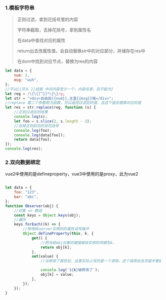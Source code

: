 ### 1.模板字符串

> 正则过滤，拿到花括号里的内容
>
> 字符串截取，去掉花括号，拿到属性名
>
> 在data中查找对应的属性
>
> return出去改属性值，会自动替换str中的对应部分，并储存在res中
>
> 在dom中找到对应节点，替换为res的内容

```js
let data = {
    num: 2,
    msg: "wuh",
};
//不以{{开头 }}结尾 中间内容至少一个，内容任意，且不能为}
let reg = /\{\{[^}]*\}\}/g;
let str = "<div>自由民{{num}},主富{{msg}}强</div>";
//replace 第二个参数若为函数，可以返回过滤后的值，且这个值会替换对应的值
let res = str.replace(reg, function (s) {
    //正则过滤后的结果
    console.log(s);
    let foo = s.slice(2, s.length - 2);
    //去掉正则前后的双花括号
    console.log(foo);
    console.log(data[foo]);
    return data[foo];
});
console.log(res);
```



### 2.双向数据绑定

vue2中使用的是defineproperty，vue3中使用的是proxy，此为vue2

```js

let data = {
    foo: "123",
    bar: "abc",
};
function Observer(obj) {
    //对象 => 数组
    const keys = Object.keys(obj);
    //遍历
    keys.forEach((k) => {
        //修改Observer实例的的属性读写操作
        Object.defineProperty(this, k, {
            get() {
                //把当前obj对象的键值赋给实例的同键名k，
                return obj[k];
            },
            set(value) {
                //当修改了属性后，这里实际上写的是一个调用，这个调用会去页面中更新模板，也就实现了响应式

                console.log(`${k}被修改了`);
                obj[k] = value;
            },
        });
    });
}
```

